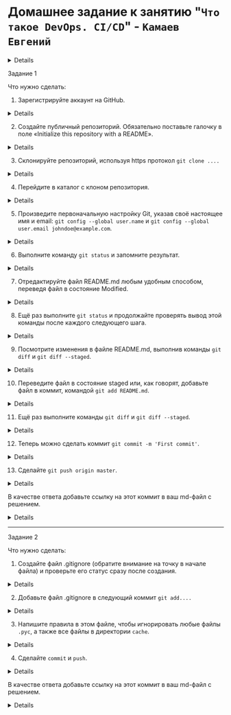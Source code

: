 # Домашнее задание к занятию "`Что такое DevOps. CI/CD`" - `Камаев Евгений`

<details>

### Инструкция по выполнению домашнего задания

   1. Сделайте `fork` данного репозитория к себе в Github и переименуйте его по названию или номеру занятия, например, https://github.com/имя-вашего-репозитория/git-hw или  https:/$
   2. Выполните клонирование данного репозитория к себе на ПК с помощью команды `git clone`.
   3. Выполните домашнее задание и заполните у себя локально этот файл README.md:
      - впишите вверху название занятия и вашу фамилию и имя
      - в каждом задании добавьте решение в требуемом виде (текст/код/скриншоты/ссылка)
      - для корректного добавления скриншотов воспользуйтесь [инструкцией "Как вставить скриншот в шаблон с решением](https://github.com/netology-code/sys-pattern-homework/blob/mai$
      - при оформлении используйте возможности языка разметки md (коротко об этом можно посмотреть в [инструкции  по MarkDown](https://github.com/netology-code/sys-pattern-homework$
   4. После завершения работы над домашним заданием сделайте коммит (`git commit -m "comment"`) и отправьте его на Github (`git push origin`);
   5. Для проверки домашнего задания преподавателем в личном кабинете прикрепите и отправьте ссылку на решение в виде md-файла в вашем Github.
   6. Любые вопросы по выполнению заданий спрашивайте в чате учебной группы и/или в разделе “Вопросы по заданию” в личном кабинете.

Желаем успехов в выполнении домашнего задания!

</details>

Задание 1

Что нужно сделать:    
1. Зарегистрируйте аккаунт на GitHub.

<details>
   
![Screnshot](https://github.com/7Evgen7/Netology/blob/main/JPG/7_05-Git/7_05_1_1.jpg)
   
</details>


2. Создайте публичный репозиторий. Обязательно поставьте галочку в поле «Initialize this repository with a README».

<details>

![Screnshot](https://github.com/7Evgen7/Netology/blob/main/JPG/7_05-Git/7_05_1_2.jpg)

![Screnshot](https://github.com/7Evgen7/Netology/blob/main/JPG/7_05-Git/7_05_1_2_.jpg)   

![Screnshot](https://github.com/7Evgen7/Netology/blob/main/JPG/7_05-Git/7_05_1_2_1.jpg)   
   
</details>

3. Склонируйте репозиторий, используя https протокол `git clone ....`

<details>

![Screnshot](https://github.com/7Evgen7/Netology/blob/main/JPG/7_05-Git/7_05_1_3.jpg)

![Screnshot](https://github.com/7Evgen7/Netology/blob/main/JPG/7_05-Git/7_05_1_3_.jpg)
   
</details>

4. Перейдите в каталог с клоном репозитория.

<details>

![Screnshot](https://github.com/7Evgen7/Netology/blob/main/JPG/7_05-Git/7_05_1_4.jpg)

</details>

5. Произведите первоначальную настройку Git, указав своё настоящее имя и email: `git config --global user.name` и `git config --global user.email johndoe@example.com`.

<details>

![Screnshot](https://github.com/7Evgen7/Netology/blob/main/JPG/7_05-Git/7_05_1_5.jpg)

</details>

6. Выполните команду `git status` и запомните результат.

<details>

![Screnshot](https://github.com/7Evgen7/Netology/blob/main/JPG/7_05-Git/7_05_1_6.jpg)

</details>

7. Отредактируйте файл README.md любым удобным способом, переведя файл в состояние Modified.

<details>

![Screnshot](https://github.com/7Evgen7/Netology/blob/main/JPG/7_05-Git/7_05_1_7.jpg)

</details>

8. Ещё раз выполните `git status` и продолжайте проверять вывод этой команды после каждого следующего шага.

<details>

![Screnshot](https://github.com/7Evgen7/Netology/blob/main/JPG/7_05-Git/7_05_1_8.jpg)

</details>

9. Посмотрите изменения в файле README.md, выполнив команды `git diff` и `git diff --staged`.

<details>

![Screnshot](https://github.com/7Evgen7/Netology/blob/main/JPG/7_05-Git/7_05_1_9.jpg)

</details>

10. Переведите файл в состояние staged или, как говорят, добавьте файл в коммит, командой `git add README.md`.

<details>

![Screnshot](https://github.com/7Evgen7/Netology/blob/main/JPG/7_05-Git/7_05_1_10.jpg)

</details>

11. Ещё раз выполните команды `git diff` и `git diff --staged`.

<details>

![Screnshot](https://github.com/7Evgen7/Netology/blob/main/JPG/7_05-Git/7_05_1_11.jpg)

</details>

12. Теперь можно сделать коммит `git commit -m 'First commit'`.

<details>

![Screnshot](https://github.com/7Evgen7/Netology/blob/main/JPG/7_05-Git/7_05_1_12.jpg)

</details>

13. Сделайте `git push origin master`.

<details>

![Screnshot](https://github.com/7Evgen7/Netology/blob/main/JPG/7_05-Git/7_05_1_13.jpg)

</details>

В качестве ответа добавьте ссылку на этот коммит в ваш md-файл с решением.

<details>
   
![Commit "edit README.md"](https://github.com/7Evgen7/Git/commit/aeb92d3e176003ec37acc92db71b5e00a3adce89)
   
</details>

---

Задание 2

Что нужно сделать:
1. Создайте файл .gitignore (обратите внимание на точку в начале файла) и проверьте его статус сразу после создания.

<details>

![Screnshot](https://github.com/7Evgen7/Netology/blob/main/JPG/7_05-Git/7_05_2_1.jpg)

</details>

2. Добавьте файл .gitignore в следующий коммит `git add....`

<details>

![Screnshot](https://github.com/7Evgen7/Netology/blob/main/JPG/7_05-Git/7_05_2_2.jpg)

</details>

3. Напишите правила в этом файле, чтобы игнорировать любые файлы `.pyc`, а также все файлы в директории `cache`.

<details>

![Screnshot](https://github.com/7Evgen7/Netology/blob/main/JPG/7_05-Git/7_05_2_3.jpg)

</details>

4. Сделайте `commit` и `push`.

<details>

![Screnshot](https://github.com/7Evgen7/Netology/blob/main/JPG/7_05-Git/7_05_2_4.jpg)
   
![Screnshot](https://github.com/7Evgen7/Netology/blob/main/JPG/7_05-Git/7_05_2_4_.jpg)

</details>

В качестве ответа добавьте ссылку на этот коммит в ваш md-файл с решением.

<details>
   
![Commit and push .gitignore](https://github.com/7Evgen7/Git/commit/85a5d80cd2cdafc56ae0d3f6ce4cd7eee721bcf3)
   
</details>
